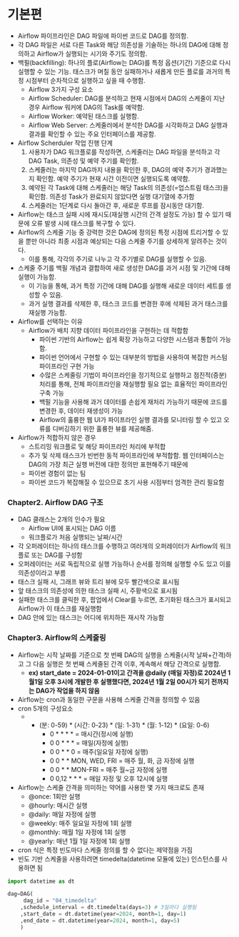 # 기본편
- Airflow 파이프라인은 DAG 파일에 파이썬 코드로 DAG를 정의함.
- 각 DAG 파일은 서로 다른 Task와 해당 의존성을 기술하는 하나의 DAG에 대해 정의하고 Airflow가 실행되는 시기와 주기도 정의함.
- 백필(backfilling): 하나의 플로(Airflow는 DAG)를 특정 옵션(기간) 기준으로 다시 실행할 수 있는 기능. 태스크가 며칠 동안 실패하거나 새롭게 만든 플로를 과거의 특정 시점부터 순차적으로 실행하고 싶을 때 수행함.
  - Airflow 3가지 구성 요소
  - Airflow Scheduler: DAG를 분석하고 현재 시점에서 DAG의 스케줄이 지난 경우 Airflow 워커에 DAG의 Task를 예약함.
  - Airflow Worker: 예약된 태스크를 실행함.
  - Airflow Web Server: 스케줄러에서 분석한 DAG를 시각화하고 DAG 실행과 결과를 확인할 수 있는 주요 인터페이스를 제공함.
- Airflow Scherduler 작업 진행 단계
  1. 사용자가 DAG 워크플로를 작성하면, 스케줄러는 DAG 파일을 분석하고 각 DAG Task, 의존성 및 예약 주기를 확인함.
  2. 스케줄러는 마지막 DAG까지 내용을 확인한 후, DAG의 예약 주기가 경과했는지 확인함. 예약 주기가 현재 시간 이전이면 실행되도록 예약함.
  3. 예약된 각 Task에 대해 스케줄러는 해당 Task의 의존성(=업스트림 태스크)을 확인함. 의존성 Task가 완료되지 않았다면 실행 대기열에 추가함
  4. 스케줄러는 1단계로 다시 돌아간 후, 새로운 루프를 잠시동안 대기함.
- Airflow는 태스크 실패 시에 재시도(재실행 시간의 간격 설정도 가능) 할 수 있기 때문에 오류 발생 시에 태스크를 복구할 수 있다.
- Airflow의 스케줄 기능 중 강력한 것은 DAG에 정의된 특정 시점에 트리거할 수 있을 뿐만 아니라 최종 시점과 예상되는 다음 스케줄 주기를 상세하게 알려주는 것이다.
    - 이를 통해, 각각의 주기로 나누고 각 주기별로 DAG를 실행할 수 있음.
- 스케줄 주기를 백필 개념과 결합하여 새로 생성한 DAG를 과거 시점 및 기간에 대해 실행이 가능함.
    - 이 기능을 통해, 과거 특정 기간에 대해 DAG를 실행해 새로운 데이터 세트를 생성할 수 있음.
    - 과거 실행 결과를 삭제한 후, 태스크 코드를 변경한 후에 삭제된 과거 태스크를 재실행 가능함.
- Airflow를 선택하는 이유
  - Airflow가 배치 지향 데이터 파이프라인을 구현하는 데 적합함
    - 파이썬 기반의 Airflow는 쉽게 확장 가능하고 다양한 시스템과 통합이 가능함.
    - 파이썬 언어에서 구현할 수 있는 대부분의 방법을 사용하여 복잡한 커스텀 파이프라인 구현 가능
    - 수많은 스케줄링 기법이 파이프라인을 정기적으로 실행하고 점진적(증분) 처리를 통해, 전체 파이프라인을 재실행할 필요 없는 효율적인 파이프라인 구축 가능
    - 백필 기능을 사용해 과거 데이터를 손쉽게 재처리 가능하기 때문에 코드를 변경한 후, 데이터 재생성이 가능
    - Airflow의 훌륭한 웹 UI가 파이프라인 실행 결과를 모니터링 할 수 있고 오류를 디버깅하기 위한 훌륭한 뷰를 제공해줌.
- Airflow가 적합하지 않은 경우
  - 스트리밍 워크플로 및 해당 파이프라인 처리에 부적합
  - 추가 및 삭제 태스크가 빈번한 동적 파이프라인에 부적합함. 웹 인터페이스는 DAG의 가장 최근 실행 버전에 대한 정의만 표현해주기 때문에
  - 파이썬 경험이 없는 팀
  - 파이썬 코드가 복잡해질 수 있으므로 초기 사용 시점부터 엄격한 관리 필요함

### Chapter2. Airflow DAG 구조
- DAG 클래스는 2개의 인수가 필요
    - Airflow UI에 표시되는 DAG 이름
    - 워크플로가 처음 실행되는 날짜/시간
- 각 오퍼레이터는 하나의 태스크를 수행하고 여러개의 오퍼레이터가 Airflow의 워크플로 또는 DAG를 구성함
- 오퍼레이터는 서로 독립적으로 실행 가능하나 순서를 정의해 실행할 수도 있고 이를 의존성이라고 부름
- 태스크 실패 시, 그래프 뷰와 트리 뷰에 모두 빨간색으로 표시됨
- 앞 태스크의 의존성에 의한 태스크 실패 시, 주황색으로 표시됨
- 실패한 태스크를 클릭한 후, 팝업에서 Clear를 누르면, 초기화된 태스크가 표시되고 Airflow가 이 태스크를 재실행함
- DAG 안에 있는 태스크는 어디에 위치하든 재시작 가능함

### Chapter3. Airflow의 스케줄링

- Airflow는 시작 날짜를 기준으로 첫 번째 DAG의 실행을 스케줄(시작 날짜+간격)하고 그 다음 실행은 첫 번째 스케줄된 간격 이후, 계속해서 해당 간격으로 실행함.
    - **ex) start_date = 2024-01-01이고 간격을 @daily (매일 자정)로 2024년 1월1일 오후 3시에 개발한 후 실행했다면, 2024년 1월 2일 00시가 되기 전까지는 DAG가 작업을 하지 않음**
- Airflow는 cron과 동일한 구문을 사용해 스케줄 간격을 정의할 수 있음
- cron 5개의 구성요소
    - * (분: 0-59) * (시간: 0-23) * (일: 1-31) * (월: 1-12) * (요일: 0-6)
        - 0 * * * * = 매시간(정시에 실행)
        - 0 0 * * * = 매일(자정에 실행)
        - 0 0 * * 0 = 매주(일요일 자정에 실행)
        - 0 0 * * MON, WED, FRI = 매주 월, 화, 금 자정에 실행
        - 0 0 * * MON-FRI = 매주 월~금 자정에 실행
        - 0 0,12 * * * = 매일 자정 및 오후 12시에 실행
- Airflow는 스케줄 간격을 의미하는 약어를 사용한 몇 가지 매크로도 존재
    - @once: 1회만 실행
    - @hourly: 매시간 실행
    - @daily: 매일 자정에 실행
    - @weekly: 매주 일요일 자정에 1회 실행
    - @monthly: 매월 1일 자정에 1회 실행
    - @yearly: 매년 1월 1일 자정에 1회 실행
- cron 식은 특정 빈도마다 스케줄 정의를 할 수 없다는 제약점을 가짐
- 빈도 기반 스케줄을 사용하려면 timedelta(datetime 모듈에 있는) 인스턴스를 사용하면 됨

```python
import datetime as dt

dag=DAG(
	 dag_id = "04_timedelta"
	,schedule_interval = dt.timedelta(days=3) # 3일마다 실행됨
	,start_date = dt.datetime(year=2024, month=1, day=1)
	,end_date = dt.datetime(year=2024, month=1, day=5)	
	)
```
